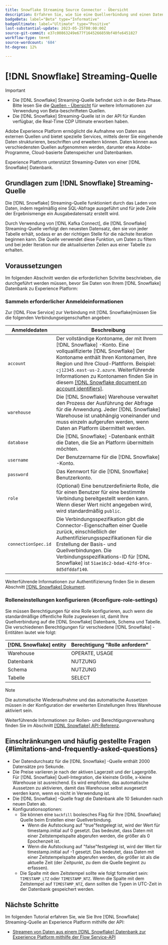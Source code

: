 ```yaml
---
title: Snowflake Streaming Source Connector - Übersicht
description: Erfahren Sie, wie Sie eine Quellverbindung und einen Datenfluss erstellen, um Streaming-Daten aus Ihrer Snowflake-Instanz in Adobe Experience Platform zu erfassen.
badgeBeta: label="Beta" type="Informative"
badgeUltimate: label="Ultimate" type="Positive"
last-substantial-update: 2023-05-25T00:00:00Z
source-git-commit: e37c00863249e677f1645266859bf40fe6451827
workflow-type: tm+mt
source-wordcount: '684'
ht-degree: 12%

---
```


# [!DNL Snowflake] Streaming-Quelle

>[!IMPORTANT]
>
>* Die [!DNL Snowflake] Streaming-Quelle befindet sich in der Beta-Phase. Bitte lesen Sie die [Quellen - Übersicht](../../home.md#terms-and-conditions) für weitere Informationen zur Verwendung von Beta-beschrifteten Quellen.
>* Die [!DNL Snowflake] Streaming-Quelle ist in der API für Kunden verfügbar, die Real-Time CDP Ultimate erworben haben.


Adobe Experience Platform ermöglicht die Aufnahme von Daten aus externen Quellen und bietet spezielle Services, mittels derer Sie eingehende Daten strukturieren, beschriften und erweitern können. Daten können aus verschiedensten Quellen aufgenommen werden, darunter etwa Adobe-Programme, Cloud-basierte Datenspeicher und Datenbanken.

Experience Platform unterstützt Streaming-Daten von einer [!DNL Snowflake] Datenbank.

## Grundlagen zum [!DNL Snowflake] Streaming-Quelle

Die [!DNL Snowflake] Streaming-Quelle funktioniert durch das Laden von Daten, indem regelmäßig eine SQL-Abfrage ausgeführt und für jede Zeile der Ergebnismenge ein Ausgabedatensatz erstellt wird.

Durch Verwendung von [!DNL Kafka Connect], die [!DNL Snowflake] Streaming-Quelle verfolgt den neuesten Datensatz, den sie von jeder Tabelle erhält, sodass er an der richtigen Stelle für die nächste Iteration beginnen kann. Die Quelle verwendet diese Funktion, um Daten zu filtern und bei jeder Iteration nur die aktualisierten Zeilen aus einer Tabelle zu erhalten.

## Voraussetzungen

Im folgenden Abschnitt werden die erforderlichen Schritte beschrieben, die durchgeführt werden müssen, bevor Sie Daten von Ihrem [!DNL Snowflake] Datenbank zu Experience Platform:

### Sammeln erforderlicher Anmeldeinformationen

Zur [!DNL Flow Service] zur Verbindung mit [!DNL Snowflake]müssen Sie die folgenden Verbindungseigenschaften angeben:

| Anmeldedaten | Beschreibung |
| --- | --- |
| `account` | Der vollständige Kontoname, der mit Ihrem [!DNL Snowflake] -Konto. Eine vollqualifizierte [!DNL Snowflake] Der Kontoname enthält Ihren Kontonamen, Ihre Region und Ihre Cloud-Plattform. Beispiel: `cj12345.east-us-2.azure`. Weiterführende Informationen zu Kontonamen finden Sie in diesem [[!DNL Snowflake document on account identifiers]](<https://docs.snowflake.com/en/user-guide/admin-account-identifier.html>). |
| `warehouse` | Die [!DNL Snowflake] Warehouse verwaltet den Prozess der Ausführung der Abfrage für die Anwendung. Jeder [!DNL Snowflake] Warehouse ist unabhängig voneinander und muss einzeln aufgerufen werden, wenn Daten an Platform übermittelt werden. |
| `database` | Die [!DNL Snowflake] -Datenbank enthält die Daten, die Sie an Platform übermitteln möchten. |
| `username` | Der Benutzername für die [!DNL Snowflake] -Konto. |
| `password` | Das Kennwort für die [!DNL Snowflake] Benutzerkonto. |
| `role` | (Optional) Eine benutzerdefinierte Rolle, die für einen Benutzer für eine bestimmte Verbindung bereitgestellt werden kann. Wenn dieser Wert nicht angegeben wird, wird standardmäßig `public`. |
| `connectionSpec.id` | Die Verbindungsspezifikation gibt die Connector-Eigenschaften einer Quelle zurück, einschließlich der Authentifizierungsspezifikationen für die Erstellung der Basis- und Quellverbindungen. Die Verbindungsspezifikations-ID für [!DNL Snowflake] ist `51ae16c2-bdad-42fd-9fce-8d5dfddaf140`. |

Weiterführende Informationen zur Authentifizierung finden Sie in diesem Abschnitt [[!DNL Snowflake] Dokument](<https://docs.snowflake.com/en/user-guide/key-pair-auth.html>).

### Rolleneinstellungen konfigurieren {#configure-role-settings}

Sie müssen Berechtigungen für eine Rolle konfigurieren, auch wenn die standardmäßige öffentliche Rolle zugewiesen ist, damit Ihre Quellverbindung auf die [!DNL Snowflake] Datenbank, Schema und Tabelle. Die verschiedenen Berechtigungen für verschiedene [!DNL Snowflake] -Entitäten lautet wie folgt:

| [!DNL Snowflake] entity | Berechtigung &quot;Rolle anfordern&quot; |
| --- | --- |
| Warehouse | OPERATE, USAGE |
| Datenbank | NUTZUNG |
| Schema | NUTZUNG |
| Tabelle | SELECT |

>[!NOTE]
>
>Die automatische Wiederaufnahme und das automatische Aussetzen müssen in der Konfiguration der erweiterten Einstellungen Ihres Warehouse aktiviert sein.

Weiterführende Informationen zur Rollen- und Berechtigungsverwaltung finden Sie im Abschnitt [[!DNL Snowflake] API-Referenz](<https://docs.snowflake.com/en/sql-reference/sql/grant-privilege>).

## Einschränkungen und häufig gestellte Fragen {#limitations-and-frequently-asked-questions}

* Der Datendurchsatz für die [!DNL Snowflake] -Quelle enthält 2000 Datensätze pro Sekunde.
* Die Preise variieren je nach der aktiven Lagerzeit und der Lagergröße. Für [!DNL Snowflake] Quell-Integration, die kleinste Größe, x-kleine Warehouse ist ausreichend. Es wird empfohlen, das automatische Aussetzen zu aktivieren, damit das Warehouse selbst ausgesetzt werden kann, wenn es nicht in Verwendung ist.
* Die [!DNL Snowflake] -Quelle fragt die Datenbank alle 10 Sekunden nach neuen Daten ab.
* Konfigurationsoptionen:
   * Sie können eine `backfill` boolesches Flag für Ihre [!DNL Snowflake] Quelle beim Erstellen einer Quellverbindung.
      * Wenn die Aufstockung auf &quot;true&quot;festgelegt ist, wird der Wert für timestamp.initial auf 0 gesetzt. Das bedeutet, dass Daten mit einer Zeitstempelspalte abgerufen werden, die größer als 0 Epochenzeit ist.
      * Wenn die Aufstockung auf &quot;false&quot;festgelegt ist, wird der Wert für timestamp.initial auf -1 gesetzt. Das bedeutet, dass Daten mit einer Zeitstempelspalte abgerufen werden, die größer ist als die aktuelle Zeit (der Zeitpunkt, zu dem die Quelle beginnt zu erfassen).
   * Die Spalte mit dem Zeitstempel sollte wie folgt formatiert sein: `TIMESTAMP_LTZ` oder `TIMESTAMP_NTZ`. Wenn die Spalte mit dem Zeitstempel auf `TIMESTAMP_NTZ`, dann sollten die Typen in UTC-Zeit in der Datenbank gespeichert werden.

## Nächste Schritte

Im folgenden Tutorial erfahren Sie, wie Sie Ihre [!DNL Snowflake] Streaming-Quelle an Experience Platform mithilfe der API:

* [Streamen von Daten aus einem [!DNL Snowflake] Datenbank zur Experience Platform mithilfe der Flow Service-API](../../tutorials/api/create/databases/snowflake-streaming.md)

